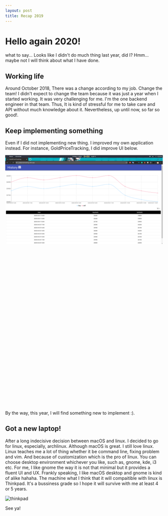 ```yaml
---
layout: post
title: Recap 2019
---
```


# Hello again 2020!

what to say... Looks like I didn't do much thing last year, did I? Hmm... maybe not I will think about what I have done.

## Working life

Around October 2018, There was a change according to my job. Change the team! I didn't expect to change the team because it was just a year when I started working.
It was very challenging for me. I'm the one backend engineer in that team. Thus, It is kind of stressful for me to take care and API without much knowledge about it. Nevertheless, up until now, so far so good!.

## Keep implementing something

Even if I did not implementing new thing. I improved my own application instead. For instance, GoldPriceTracking, I did improve UI below.

<p style="position:relative;text-align:center;height:800px">
  <img src="/assets/img/gold-price-tracking.png" />
</p>

By the way, this year, I will find something new to implement :).

## Got a new laptop!

After a long indecisive decision between macOS and linux. I decided to go for linux, especially, archlinux. Although macOS is great. I still love linux. Linux teaches me a lot of thing whether it be command line, fixing problem and vim. And because of customization which is the pro of linux. You can choose desktop environment whichever you like, such as, gnome, kde, i3 etc. For me, I like gnome the way it is not that minimal but it provides a fluent UI and UX. Frankly speaking, I like macOS desktop and gnome is kind of alike hahaha. The machine what I think that it will compaitible with linux is Thinkpad. It's a bussiness grade so I hope it will survive with me at least 4 or 5 years.

![thinkpad](https://www.google.com/url?sa=i&url=https%3A%2F%2Fwww.pngwing.com%2Fen%2Ffree-png-zqxql&psig=AOvVaw283zCHw7XlxAn-1TsjvKGr&ust=1588414063352000&source=images&cd=vfe&ved=0CAIQjRxqFwoTCLDbtdO1kukCFQAAAAAdAAAAABAD)

See ya!
